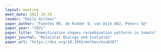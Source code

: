 ```yaml
---
layout: meeting
meet_date: 2021-10-29
leader: "Emily Dittmar"
paper_author: "Fuentes RR, de Ridder D, van Dijk ADJ, Peters SA"
paper_year: "2021"
paper_title: "Domestication shapes recombination patterns in tomato"
paper_journal: "Molecular Biology and Evolution"
paper_url: "https://doi.org/10.1093/molbev/msab287"
---
```

